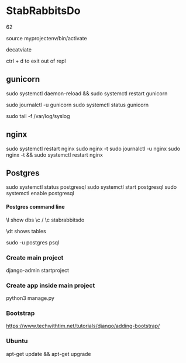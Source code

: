 # StabRabbitsDo

62

source myprojectenv/bin/activate

decatviate


ctrl + d to exit out of repl

## gunicorn

sudo systemctl daemon-reload && sudo systemctl restart gunicorn

sudo journalctl -u gunicorn
sudo systemctl status gunicorn

sudo tail -f /var/log/syslog

## nginx

sudo systemctl restart nginx
sudo nginx -t
sudo journalctl -u nginx
sudo nginx -t && sudo systemctl restart nginx

## Postgres

sudo systemctl status postgresql
sudo systemctl start postgresql
sudo systemctl enable postgresql

#### Postgres command line
\l show dbs
\c <whatever db> / \c stabrabbitsdo

\dt shows tables

sudo -u postgres psql

### Create main project

django-admin startproject <project name>

### Create app inside main project

python3 manage.py <project name>

### Bootstrap

https://www.techwithtim.net/tutorials/django/adding-bootstrap/

### Ubuntu

apt-get update && apt-get upgrade

